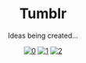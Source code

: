 <div align="center">
  <h1>Tumblr</h1>
</div>

<div align="center">
  <p>Ideas being created...</p>
</div>

<div align="center">
  
  <a href="https://github.com/outlivo/tumblr">![0](https://img.shields.io/github/stars/outlivo/tumblr?style=social)</a>
  <a href="https://github.com/outlivo/tumblr">![1](https://img.shields.io/github/forks/outlivo/tumblr?style=social)</a>
  <a href="https://github.com/outlivo/tumblr/blob/main/LICENSE">![2](https://img.shields.io/github/license/outlivo/tumblr)</a>
 
</div>
